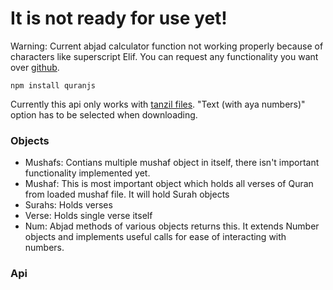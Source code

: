# It is not ready for use yet!
Warning: Current abjad calculator function not working properly because of characters like superscript Elif.
You can request any functionality you want over [github](https://github.com/alialparslan/quranJS/labels/enhancement).

    npm install quranjs

Currently this api only works with [tanzil files](http://tanzil.net/download). "Text (with aya numbers)" option has to be selected when downloading.
### Objects
* Mushafs: Contians multiple mushaf object in itself, there isn't important functionality implemented yet.
* Mushaf: This is most important object which holds all verses of Quran from loaded mushaf file. It will hold Surah objects
* Surahs: Holds verses
* Verse: Holds single verse itself
* Num: Abjad methods of various objects returns this. It extends Number objects and implements useful calls for ease of interacting with numbers.
### Api